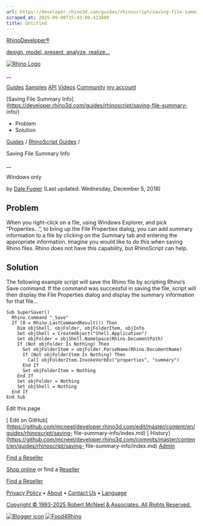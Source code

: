 ```yaml
---
url: https://developer.rhino3d.com/guides/rhinoscript/saving-file-summary-info/
scraped_at: 2025-09-08T15:43:00.423889
title: Untitled
---
```


[RhinoDeveloper®](/)

[design, model, present, analyze, realize...](/)

[![Rhino Logo](https://developer.rhino3d.com/images/rhinodevlogo.png)](/)

__

[Guides](https://developer.rhino3d.com/guides)
[Samples](https://developer.rhino3d.com/samples)
[API](https://developer.rhino3d.com/api)
[Videos](https://developer.rhino3d.com/videos)
[Community](https://discourse.mcneel.com/c/rhino-developer) [my account
](https://www.rhino3d.com/my-account/ "Manage your account, licenses, and
teams")

[Saving File Summary
Info](https://developer.rhino3d.com/guides/rhinoscript/saving-file-summary-
info/)

  * Problem
  * Solution

[Guides](https://developer.rhino3d.com/en/guides/) / [RhinoScript
Guides](https://developer.rhino3d.com/en/guides/rhinoscript/) /

Saving File Summary Info

__

Windows only

by [Dale Fugier](https://discourse.mcneel.com/u/dale/) (Last updated:
Wednesday, December 5, 2018)

## Problem

When you right-click on a file, using Windows Explorer, and pick
“Properties…”, to bring up the File Properties dialog, you can add summary
information to a file by clicking on the Summary tab and entering the
appropriate information. Imagine you would like to do this when saving Rhino
files. Rhino does not have this capability, but RhinoScript can help.

## Solution

The following example script will save the Rhino file by scripting Rhino’s
Save command. If the command was successful in saving the file, script will
then display the File Properties dialog and display the summary information
for that file…

    
    
    Sub SuperSaver()
      Rhino.Command "_Save"
      If (0 = Rhino.LastCommandResult()) Then
        Dim objShell, objFolder, objFolderItem, objInfo
        Set objShell = CreateObject("Shell.Application")
        Set objFolder = objShell.NameSpace(Rhino.DocumentPath)
        If (Not objFolder Is Nothing) Then
          Set objFolderItem = objFolder.ParseName(Rhino.DocumentName)
          If (Not objFolderItem Is Nothing) Then
            Call objFolderItem.InvokeVerbEx("properties", "summary")
          End If
          Set objFolderItem = Nothing
        End If
        Set objFolder = Nothing
        Set objShell = Nothing
      End If
    End Sub
    

Edit this page

[ Edit on
GitHub](https://github.com/mcneel/developer.rhino3d.com/edit/master/content/en/guides/rhinoscript/saving-
file-summary-info/index.md) [
History](https://github.com/mcneel/developer.rhino3d.com/commits/master/content/en/guides/rhinoscript/saving-
file-summary-info/index.md) [ Admin](https://developer.rhino3d.com/admin)

[Find a Reseller](https://www.rhino3d.com/sales)

[Shop online](https://www.rhino3d.com/store) or find a
[Reseller](https://www.rhino3d.com/sales)

[Find a Reseller](https://www.rhino3d.com/sales)

[Privacy Policy](https://www.rhino3d.com/privacy) •
[About](https://www.rhino3d.com/mcneel/about) • [Contact
Us](https://www.rhino3d.com/mcneel/contact) • [
Language](https://www.rhino3d.com/language "Change to a different region or
language")

[Copyright © 1993-2025 Robert McNeel & Associates. All Rights
Reserved.](https://www.rhino3d.com/mcneel/about)

[](https://www.facebook.com/McNeelRhinoceros/)
[](https://twitter.com/bobmcneel) [](https://www.linkedin.com/groups/75313/)
[](https://www.youtube.com/user/RhinoGuide/videos) [](https://vimeo.com/rhino)
[![Blogger
icon](https://developer.rhino3d.com/images/blogger.svg)](http://blog.rhino3d.com/)
[![Food4Rhino](https://developer.rhino3d.com/images/f4r_icon_01.svg)](https://www.food4rhino.com)

